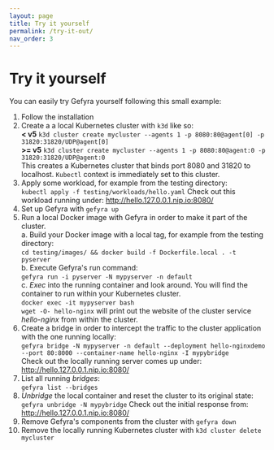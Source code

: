 ```yaml
---
layout: page
title: Try it yourself
permalink: /try-it-out/
nav_order: 3
---
```


# Try it yourself
You can easily try Gefyra yourself following this small example:   
1. Follow the installation  
2. Create a a local Kubernetes cluster with `k3d` like so:    
**< v5** `k3d cluster create mycluster --agents 1 -p 8080:80@agent[0] -p 31820:31820/UDP@agent[0]`  
**>= v5** `k3d cluster create mycluster --agents 1 -p 8080:80@agent:0 -p 31820:31820/UDP@agent:0`  
This creates a Kubernetes cluster that binds port 8080 and 31820 to localhost. `Kubectl` context is immediately set to this cluster.
3. Apply some workload, for example from the testing directory:  
`kubectl apply -f testing/workloads/hello.yaml`
Check out this workload running under: http://hello.127.0.0.1.nip.io:8080/    
4. Set up Gefyra with `gefyra up`
5. Run a local Docker image with Gefyra in order to  make it part of the cluster.  
  a. Build your Docker image with a local tag, for example from the testing directory:  
   `cd testing/images/ && docker build -f Dockerfile.local . -t pyserver`  
  b. Execute Gefyra's run command:    
   `gefyra run -i pyserver -N mypyserver -n default`  
  c. _Exec_ into the running container and look around. You will find the container to run within your Kubernetes cluster.  
   `docker exec -it mypyserver bash`  
   `wget -O- hello-nginx` will print out the website of the cluster service _hello-nginx_ from within the cluster.
6. Create a bridge in order to intercept the traffic to the cluster application with the one running locally:    
`gefyra bridge -N mypyserver -n default --deployment hello-nginxdemo --port 80:8000 --container-name hello-nginx -I mypybridge`    
Check out the locally running server comes up under: http://hello.127.0.0.1.nip.io:8080/  
7. List all running _bridges_:  
`gefyra list --bridges`
8. _Unbridge_ the local container and reset the cluster to its original state: 
`gefyra unbridge -N mypybridge`
Check out the initial response from: http://hello.127.0.0.1.nip.io:8080/  
9. Remove Gefyra's components from the cluster with `gefyra down`
10. Remove the locally running Kubernetes cluster with `k3d cluster delete mycluster`